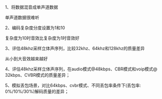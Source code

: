 1、将数据混音成单声道数据

单声道数据很难听

2、编码复杂度分度设置为1和10

复杂度为10时音效比复杂度为1时音效好

3、评估48khz采样立体声序列，比较32khz、64khz和128khz的质量差异

从小到大音效越来越好

4、评估48khz采样立体声序列，在audio模式@48kbps、CBR模式和voip模式@ 32kbps、CVBR模式的质量差异；


5、模拟丢包场景，对比64kbps、cvbr模式、不同丢包率条件下(丢包率: 0%/10%/30%)解码质量的差异；
